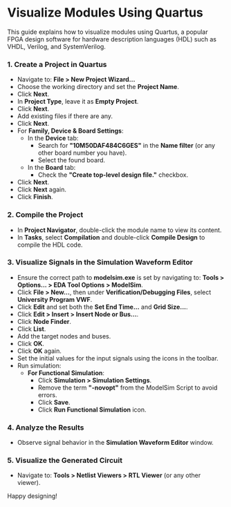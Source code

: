 # Visualize Modules Using Quartus

This guide explains how to visualize modules using Quartus, a popular FPGA design software for hardware description languages (HDL) such as VHDL, Verilog, and SystemVerilog.

### 1. Create a Project in Quartus

- Navigate to: **File > New Project Wizard...**
- Choose the working directory and set the **Project Name**.
- Click **Next**.
- In **Project Type**, leave it as **Empty Project**.
- Click **Next**.
- Add existing files if there are any.
- Click **Next**.
- For **Family, Device & Board Settings**:
  - In the **Device** tab:
    - Search for **"10M50DAF484C6GES"** in the **Name filter** (or any other board number you have).
    - Select the found board.
  - In the **Board** tab:
    - Check the **"Create top-level design file."** checkbox.
- Click **Next**.
- Click **Next** again.
- Click **Finish**.

### 2. Compile the Project

- In **Project Navigator**, double-click the module name to view its content.
- In **Tasks**, select **Compilation** and double-click **Compile Design** to compile the HDL code.

### 3. Visualize Signals in the Simulation Waveform Editor

- Ensure the correct path to **modelsim.exe** is set by navigating to: **Tools > Options... > EDA Tool Options > ModelSim**.
- Click **File > New...**, then under **Verification/Debugging Files**, select **University Program VWF**.
- Click **Edit** and set both the **Set End Time...** and **Grid Size...**.
- Click **Edit > Insert > Insert Node or Bus...**.
- Click **Node Finder**.
- Click **List**.
- Add the target nodes and buses.
- Click **OK**.
- Click **OK** again.
- Set the initial values for the input signals using the icons in the toolbar.
- Run simulation:
  - **For Functional Simulation**:
    - Click **Simulation > Simulation Settings**.
    - Remove the term **"-novopt"** from the ModelSim Script to avoid errors.
    - Click **Save**.
    - Click **Run Functional Simulation** icon.

### 4. Analyze the Results

- Observe signal behavior in the **Simulation Waveform Editor** window.

### 5. Visualize the Generated Circuit

- Navigate to: **Tools > Netlist Viewers > RTL Viewer** (or any other viewer).

Happy designing!
